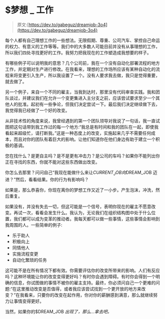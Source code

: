 # $梦想 _ 工作

> 原文:[https://dev.to/gabeguz/dreamjob-3o4](https://dev.to/gabeguz/dreamjob-3o4)

每个人都有自己理想工作的一些想法。无限假期、尊重、公司汽车、掌控自己命运的权力、有意义的工作等等。我们中的大多数人可能目前并没有从事理想的工作，所以我们四处寻找更好的工作。我努力把我现在的工作塑造成我想要的样子。

有哪些例子可以说明我的意思？几个公司前，我在一个没有自动化部署流程的地方工作，并定期对生产进行修改。在我看来，理想的工作场所应该有某种自动化的流程来将变更引入生产，所以我设置了一个。没有人要求我去做，我只是觉得重要，就去做了。

另一个例子，来自一个不同的雇主，当我到达时，那里没有代码审查实践。我和团队谈过，并建议我们在允许一个变更集进入主分支之前，应该尝试要求至少一个其他人的批准。起初有一些争论，但我们决定尝试一下。最后我们决定继续做下去，我觉得我已经做了一个好的改变。

从非技术性的角度来说，我曾经遇到的第一个团队领导对我说了一句话，我一直试图把这句话带到我工作过的每一个地方:“我总是有时间和我的团队在一起，即使我看起来超级忙，请打断我。”这是一种态度上的改变，实施起来几乎不需要任何成本，而且对你的团队有着巨大的影响。让他们知道你在他们身边有助于建立一个积极的基调。

您在找什么？是更自主吗？是不是更有冲击力？是公司的车吗？如果你不能列出你正在寻找的东西，你就不能对这些东西做出改变。

你怎么去那里？问问自己“我现在能做什么来让$CURRENT_JOB 向$DREAM_JOB 迈进？”然后，看看结果。你的行为有影响吗？

如果是，那么恭喜你，你现在离你的梦想工作又近了一小步。产生泡沫，冲洗，然后重复。

如果没有，并没有失去一切，但这可能是一个信号，表明你现在的雇主不愿意改变。再试一次，看看会发生什么。我认为，无论我们在组织结构图中处于什么位置，我们都可以成为变革的推动者。我每天都可以做一些事情，这些事情会影响到我周围的人。一些简单的例子:

*   乐于助人
*   积极向上
*   同情他人
*   实施流程变更
*   自动化繁琐的任务

这可能不是在所有情况下都有效。你需要评估你的改变所带来的影响。人们有反应吗？这种环境能让你的改变变得更好吗？有时你会遇到障碍。有时你会得到一个明确的信息，你试图做的事情不被你的雇主支持。最终，你必须问自己一个更难的问题:“在这里推动改变是否值得，或者我应该尝试找到一个更开放的地方来改变？”在我看来，只要你的改变在起作用，你对你的薪酬感到满意，那么就继续努力让事情变得更好。

当然，如果你的$DREAM_JOB *出现了，那么...拿去吧。*